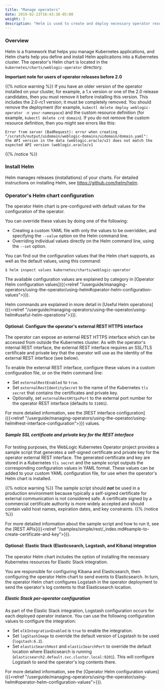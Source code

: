 ```yaml
---
title: "Manage operators"
date: 2019-02-23T16:43:38-05:00
weight: 3
description: "Helm is used to create and deploy necessary operator resources and to run the operator in a Kubernetes cluster. Use the operator's Helm chart to install and manage the operator."
---
```



### Overview

Helm is a framework that helps you manage Kubernetes applications, and Helm charts help you define and install Helm applications into a Kubernetes cluster. The operator's Helm chart is located in the `kubernetes/charts/weblogic-operator` directory.

**Important note for users of operator releases before 2.0**

{{% notice warning %}}
If you have an older version of the operator installed on your cluster, for example, a 1.x version or one of the 2.0 release
candidates, then you must remove it before installing this version. This includes the 2.0-rc1 version; it must be completely removed. You should remove the deployment (for example, `kubectl delete deploy weblogic-operator -n your-namespace`) and the custom
resource definition (for example, `kubectl delete crd domain`).  If you do not remove
the custom resource definition, then you might see errors like this:
```
Error from server (BadRequest): error when creating "/scratch/output/uidomain/weblogic-domains/uidomain/domain.yaml":
the API version in the data (weblogic.oracle/v2) does not match the expected API version (weblogic.oracle/v1
```
{{% /notice %}}      

### Install Helm

Helm manages releases (installations) of your charts. For detailed instructions on installing Helm, see https://github.com/helm/helm.

### Operator's Helm chart configuration

The operator Helm chart is pre-configured with default values for the configuration of the operator.

You can override these values by doing one of the following:

- Creating a custom YAML file with only the values to be overridden, and specifying the `--value` option on the Helm command line.
- Overriding individual values directly on the Helm command line, using the `--set` option.

You can find out the configuration values that the Helm chart supports, as well as the default values, using this command:
```shell
$ helm inspect values kubernetes/charts/weblogic-operator
```

The available configuration values are explained by category in
[Operator Helm configuration values]({{<relref "/userguide/managing-operators/using-the-operator/using-helm#operator-helm-configuration-values">}}).

Helm commands are explained in more detail in
[Useful Helm operations]({{<relref "/userguide/managing-operators/using-the-operator/using-helm#useful-helm-operations">}}).

#### Optional: Configure the operator's external REST HTTPS interface

The operator can expose an external REST HTTPS interface which can be accessed from outside the Kubernetes cluster. As with the operator's internal REST interface, the external REST interface requires an SSL/TLS certificate and private key that the operator will use as the identity of the external REST interface (see below).

To enable the external REST interface, configure these values in a custom configuration file, or on the Helm command line:

* Set `externalRestEnabled` to `true`.
* Set `externalRestIdentitySecret` to the name of the Kubernetes `tls secret` that contains the certificates and private key.
* Optionally, set `externalRestHttpsPort` to the external port number for the operator REST interface (defaults to `31001`).

For more detailed information, see the [REST interface configuration]({{<relref "/userguide/managing-operators/using-the-operator/using-helm#rest-interface-configuration">}}) values.

##### Sample SSL certificate and private key for the REST interface

For testing purposes, the WebLogic Kubernetes Operator project provides a sample script
that generates a self-signed certificate and private key for the operator external REST interface.
The generated certificate and key are stored in a Kubernetes `tls secret` and the sample
script outputs the corresponding configuration values in YAML format. These values can be added to your custom YAML configuration file, for use when the operator's Helm chart is installed.

{{% notice warning %}}
The sample script should ***not*** be used in a production environment because
typically a self-signed certificate for external communication is not considered safe.
A certificate signed by a commercial certificate authority is more widely accepted and
should contain valid host names, expiration dates, and key constraints.
{{% /notice %}}

For more detailed information about the sample script and how to run it, see
the [REST APIs]({{<relref "/samples/simple/rest/_index.md#sample-to-create-certificate-and-key">}}).

#### Optional: Elastic Stack (Elasticsearch, Logstash, and Kibana) integration

The operator Helm chart includes the option of installing the necessary Kubernetes resources for Elastic Stack integration.

You are responsible for configuring Kibana and Elasticsearch, then configuring the operator Helm chart to send events to Elasticsearch. In turn, the operator Helm chart configures Logstash in the operator deployment to send the operator's log contents to that Elasticsearch location.

##### Elastic Stack per-operator configuration

As part of the Elastic Stack integration, Logstash configuration occurs for each deployed operator instance.  You can use the following configuration values to configure the integration:

* Set `elkIntegrationEnabled` is `true` to enable the integration.
* Set `logStashImage` to override the default version of Logstash to be used (`logstash:6.2`).
* Set `elasticSearchHost` and `elasticSearchPort` to override the default location where Elasticsearch is running (`elasticsearch2.default.svc.cluster.local:9201`). This will configure Logstash to send the operator's log contents there.

For more detailed information, see the [Operator Helm configuration values]({{<relref "/userguide/managing-operators/using-the-operator/using-helm#operator-helm-configuration-values">}}).

